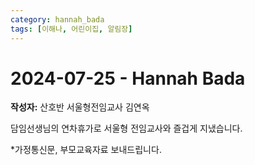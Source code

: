 ```yaml
---
category: hannah_bada
tags: [이해나, 어린이집, 알림장]
---
```


# 2024-07-25 - Hannah Bada

**작성자:** 산호반 서울형전임교사 김연옥  

담임선생님의 연차휴가로 서울형 전임교사와 즐겁게 지냈습니다.

*가정통신문, 부모교육자료 보내드립니다.

